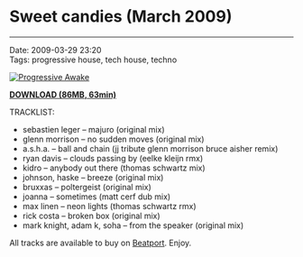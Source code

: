 # Sweet candies (March 2009)

----

Date: 2009-03-29 23:20  
Tags:  progressive house, tech house, techno  

[![Progressive Awake](https://drive.google.com/uc?export=download&id=0B1aIvu0NI6o4ejV6UG9YLTMtSlE)](https://drive.google.com/uc?export=download&id=0B_4_ynm06YZIeDFFM1pBamZuYkk)

[**DOWNLOAD (86MB, 63min)**](https://drive.google.com/file/d/0B_4_ynm06YZIeDFFM1pBamZuYkk/edit?usp=sharing)

TRACKLIST:  

* sebastien leger – majuro (original mix)
* glenn morrison – no sudden moves (original mix)
* a.s.h.a. – ball and chain (jj tribute glenn morrison bruce aisher remix)
* ryan davis – clouds passing by (eelke kleijn rmx)
* kidro – anybody out there (thomas schwartz mix)
* johnson, haske – breeze (original mix)
* bruxxas – poltergeist (original mix)
* joanna – sometimes (matt cerf dub mix)
* max linen – neon lights (thomas schwartz rmx)
* rick costa – broken box (original mix)
* mark knight, adam k, soha – from the speaker (original mix)

All tracks are available to buy on <a href="http://beatport.com" target="_blank">Beatport</a>.
Enjoy.